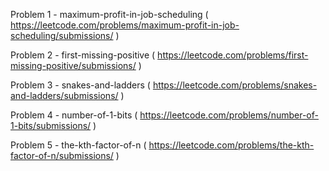 Problem 1 - maximum-profit-in-job-scheduling ( https://leetcode.com/problems/maximum-profit-in-job-scheduling/submissions/ )

Problem 2 - first-missing-positive ( https://leetcode.com/problems/first-missing-positive/submissions/ )

Problem 3 - snakes-and-ladders ( https://leetcode.com/problems/snakes-and-ladders/submissions/ )

Problem 4 - number-of-1-bits ( https://leetcode.com/problems/number-of-1-bits/submissions/ )

Problem 5 - the-kth-factor-of-n ( https://leetcode.com/problems/the-kth-factor-of-n/submissions/ )